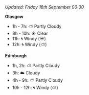 *Updated: Friday 16th September 00:30*

**Glasgow**

* 1h - 7h: :partly_sunny: Partly Cloudy
* 8h - 10h: :sunny: Clear
* 11h: :cyclone: Windy (:sunny:)
* 12h: :cyclone: Windy (:partly_sunny:)

**Edinburgh**

* 1h, 2h: :partly_sunny: Partly Cloudy
* 3h: :cloud: Cloudy
* 4h - 9h: :partly_sunny: Partly Cloudy
* 10h - 12h: :cyclone: Windy (:partly_sunny:)
